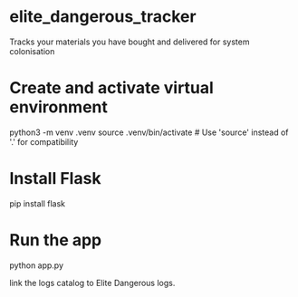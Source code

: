 # elite_dangerous_tracker
Tracks your materials you have bought and delivered for system colonisation

# Create and activate virtual environment
python3 -m venv .venv
source .venv/bin/activate  # Use 'source' instead of '.' for compatibility

# Install Flask
pip install flask

# Run the app
python app.py


link the logs catalog to Elite Dangerous logs. 
